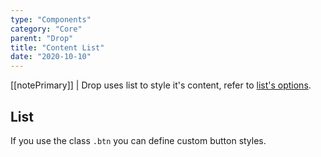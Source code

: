 ```yaml
---
type: "Components"
category: "Core"
parent: "Drop"
title: "Content List"
date: "2020-10-10"
---
```


[[notePrimary]]
| Drop uses list to style it's content, refer to [list's options](/components/core/list/option-css).

## List

If you use the class `.btn` you can define custom button styles.

<demo>
  <demovanilla src="vanilla/components/core/drop/list">
  </demovanilla>
</demo>

